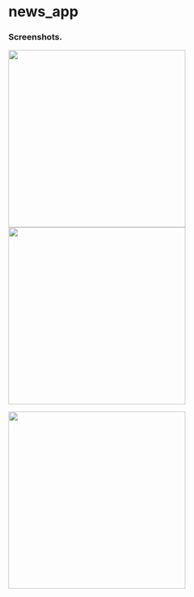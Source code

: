 # news_app

### Screenshots.

<img src="https://user-images.githubusercontent.com/85505451/168950752-03c5bb6b-54e7-4d07-918f-c041197e1726.png" width="350">  <img src="https://user-images.githubusercontent.com/85505451/168950757-75d08895-b6e8-42c2-8adb-c7c809f16b4f.png" width="350">

<img src="https://user-images.githubusercontent.com/85505451/168950758-5f2ba3bd-b2cd-4358-9ef5-8428dc9fb472.png" width="350">


<!-- ![1](https://user-images.githubusercontent.com/85505451/168950752-03c5bb6b-54e7-4d07-918f-c041197e1726.png) -->
<!-- ![2](https://user-images.githubusercontent.com/85505451/168950757-75d08895-b6e8-42c2-8adb-c7c809f16b4f.png) -->
<!-- ![3](https://user-images.githubusercontent.com/85505451/168950758-5f2ba3bd-b2cd-4358-9ef5-8428dc9fb472.png) -->

